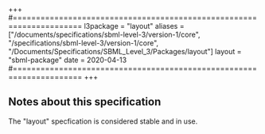 +++
#=====================================================================
l3package = "layout"
aliases = ["/documents/specifications/sbml-level-3/version-1/core", "/specifications/sbml-level-3/version-1/core", "/Documents/Specifications/SBML_Level_3/Packages/layout"]
layout    = "sbml-package"
date      = 2020-04-13
#=====================================================================
+++

## Notes about this specification

The "layout" specfication is considered stable and in use.
